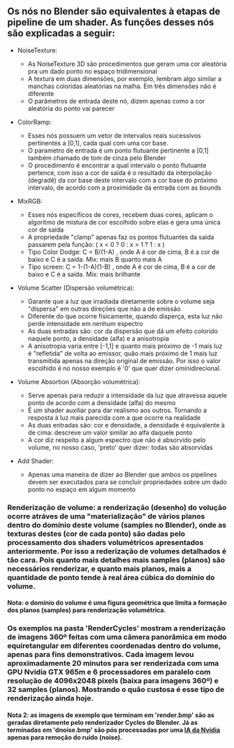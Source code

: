 ## Os nós no Blender são equivalentes à etapas de pipeline de um shader. As funções desses nós são explicadas a seguir:

* NoiseTexture:
	- As NoiseTexture 3D são procedimentos que geram uma cor aleatória pra um dado ponto no espaço tridimensional
	- A textura em duas dimensões, por exemplo, lembram algo similar a manchas coloridas aleatórias na malha. Em três dimensões não é diferente
	- O parâmetros de entrada deste nó, dizem apenas como a cor aleatória do ponto vai parecer

* ColorRamp:
	- Esses nós possuem um vetor de intervalos reais sucessivos pertinentes a [0,1], cada qual com uma cor base.
	- O parametro de entrada é um ponto flutuante pertinente a [0,1] também chamado de tom de cinza pelo Blender
	- O procedimento é encontrar a qual intervalo o ponto flutuante pertence, com isso a cor de saída é o resultado da interpolação
	(degradê) da cor base deste intervalo com a cor base do próximo intervalo, de acordo com a proximidade da entrada com as bounds

* MixRGB:
	- Esses nós específicos de cores, recebem duas cores, aplicam o algoritmo de mistura de cor escolhido sobre elas e gera uma única cor de saída
	- A propriedade "clamp" apenas faz os pontos flutuantes da saída passarem pela função: ( x < 0 ? 0 : x > 1 ? 1 : x )
	- Tipo Color Dodge: C = B/(1-A) , onde A é cor de cima, B é a cor de baixo e C é a saída. Mix: mais B quanto mais A
	- Tipo screen: C = 1-(1-A)(1-B) , onde A é cor de cima, B é a cor de baixo e C é a saída. Mix: mais brilhante

* Volume Scatter (Dispersão volumétrica):
	- Garante que a luz que irradiada diretamente sobre o volume seja "dispersa" em outras direções que não a de emissão
	- Diferente do que ocorre fisicamente, quando disperça, esta luz não perde intensidade em nenhum espectro
	- As duas entradas são: cor da dispersão que dá um efeito colorido naquele ponto, a densidade (alfa) e a anisotropia
	- A anisotropia varia entre [-1,1] e quanto mais próximo de -1 mais luz é "refletida" de volta ao emissor, quão mais
	próximo de 1 mais luz transmitida apenas na direção original de emissão. Por isso o valor escolhido é no nosso exemplo
	é '0' que quer dizer ominidirecional.

* Volume Absortion (Absorção volumétrica):
	- Serve apenas para reduzir a intensidade da luz que atravessa aquele ponto de acordo com a densidade (alfa) do mesmo
	- É um shader auxiliar para dar realismo aos outros. Tornando a resposta à luz mais parecida com a que ocorre na realidade
	- As duas entradas são: cor e densidade, a densidade é equivalente à de cima: descreve um valor similar ao alfa daquele ponto
	- A cor diz respeito a algum espectro que não é absorvido pelo volume, no nosso caso, 'preto' quer dizer: todas são absorvidas

* Add Shader:
	- Apenas uma maneira de dizer ao Blender que ambos os pipelines devem ser executados para se concluir propriedades
	sobre um dado ponto no espaço em algum momento

### Renderização de volume: a renderização (desenho) do volução ocorre atráves de uma "materialização" de vários planos dentro do domínio deste volume (samples no Blender), onde as texturas destes (cor de cada ponto) são dadas pelo processamento dos shaders volumétricos apresentados anteriormente. Por isso a rederização de volumes detalhados é tão cara. Pois quanto mais detalhes mais samples (planos) são necessários renderizar, e quanto mais planos, mais a quantidade de ponto tende à real área cúbica do domínio do volume.

#### Nota: o domínio do volume é uma figura geométrica que limita a formação dos planos (samples) para renderização volumétrica.

### Os exemplos na pasta 'RenderCycles' mostram a renderização de imagens 360º feitas com uma câmera panorâmica em modo equiretangular em diferentes coordenadas dentro do volume, apenas para fins demonstrativos. Cada imagem levou aproximadamente 20 minutos para ser renderizada com uma GPU Nvidia GTX 965m e 6 processadores em paralelo com resolução de 4096x2048 pixels (baixa para imagens 360º) e 32 samples (planos). Mostrando o quão custosa é esse tipo de renderização ainda hoje.

#### Nota 2: as imagens de exemplo que terminam em 'render.bmp' são as geradas diretamente pelo renderizador Cycles do Blender. Já as terminadas em 'dnoise.bmp' são pós processadas por uma [IA da Nvidia](https://developer.nvidia.com/optix-denoiser) apenas para remoção do ruído (noise).